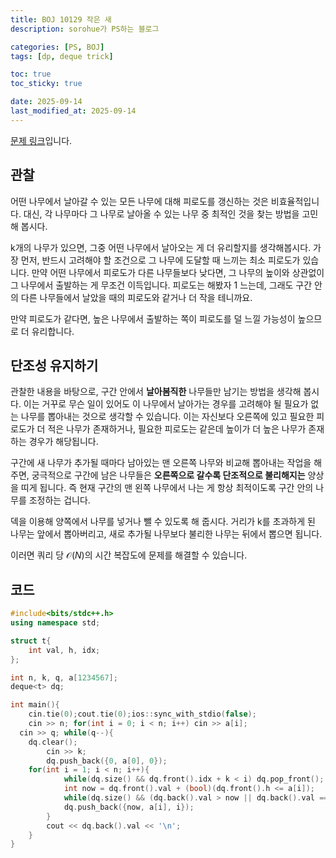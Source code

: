 ```yaml
---
title: BOJ 10129 작은 새
description: sorohue가 PS하는 블로그

categories: [PS, BOJ]
tags: [dp, deque trick]

toc: true
toc_sticky: true

date: 2025-09-14
last_modified_at: 2025-09-14
---
```


[문제 링크](https://boj.kr/10129)입니다.

## 관찰

어떤 나무에서 날아갈 수 있는 모든 나무에 대해 피로도를 갱신하는 것은 비효율적입니다. 대신, 각 나무마다 그 나무로 날아올 수 있는 나무 중 최적인 것을 찾는 방법을 고민해 봅시다.

k개의 나무가 있으면, 그중 어떤 나무에서 날아오는 게 더 유리할지를 생각해봅시다. 가장 먼저, 반드시 고려해야 할 조건으로 그 나무에 도달할 때 느끼는 최소 피로도가 있습니다. 만약 어떤 나무에서 피로도가 다른 나무들보다 낮다면, 그 나무의 높이와 상관없이 그 나무에서 출발하는 게 무조건 이득입니다. 피로도는 해봤자 1 느는데, 그래도 구간 안의 다른 나무들에서 날았을 때의 피로도와 같거나 더 작을 테니까요.

만약 피로도가 같다면, 높은 나무에서 출발하는 쪽이 피로도를 덜 느낄 가능성이 높으므로 더 유리합니다. 

## 단조성 유지하기

관찰한 내용을 바탕으로, 구간 안에서 **날아봄직한** 나무들만 남기는 방법을 생각해 봅시다. 이는 거꾸로 무슨 일이 있어도 이 나무에서 날아가는 경우를 고려해야 될 필요가 없는 나무를 뽑아내는 것으로 생각할 수 있습니다. 이는 자신보다 오른쪽에 있고 필요한 피로도가 더 적은 나무가 존재하거나, 필요한 피로도는 같은데 높이가 더 높은 나무가 존재하는 경우가 해당됩니다.

구간에 새 나무가 추가될 때마다 남아있는 맨 오른쪽 나무와 비교해 뽑아내는 작업을 해주면, 궁극적으로 구간에 남은 나무들은 **오른쪽으로 갈수록 단조적으로 불리해지는** 양상을 띠게 됩니다. 즉 현재 구간의 맨 왼쪽 나무에서 나는 게 항상 최적이도록 구간 안의 나무를 조정하는 겁니다.

덱을 이용해 양쪽에서 나무를 넣거나 뺄 수 있도록 해 줍시다. 거리가 k를 초과하게 된 나무는 앞에서 뽑아버리고, 새로 추가될 나무보다 불리한 나무는 뒤에서 뽑으면 됩니다.

이러면 쿼리 당 $\mathcal{O}(N)$의 시간 복잡도에 문제를 해결할 수 있습니다. 

## 코드

```cpp
#include<bits/stdc++.h>
using namespace std;

struct t{
	int val, h, idx;
};

int n, k, q, a[1234567];
deque<t> dq;

int main(){
	cin.tie(0);cout.tie(0);ios::sync_with_stdio(false);
	cin >> n; for(int i = 0; i < n; i++) cin >> a[i];
  cin >> q; while(q--){
    dq.clear();
		cin >> k;
		dq.push_back({0, a[0], 0});
    for(int i = 1; i < n; i++){
    		while(dq.size() && dq.front().idx + k < i) dq.pop_front();
    		int now = dq.front().val + (bool)(dq.front().h <= a[i]);
    		while(dq.size() && (dq.back().val > now || dq.back().val == now && dq.back().h <= a[i])) dq.pop_back();
    		dq.push_back({now, a[i], i});
		}
		cout << dq.back().val << '\n';
	}
}
```